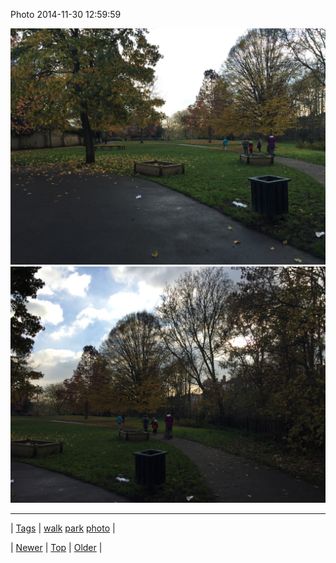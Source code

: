 <!--
title: Photo 2014-11-30 12
date: 2020-06-28T15:27:00.050Z
tags: walk, park, photo
-->


Photo 2014-11-30 12:59:59

![](103975924397-0.jpg)
![](103975924397-1.jpg)

<!--BOTTOM-POST-NAVIGATION-->
---

| [Tags](tags.md) | [walk](tag-walk.md) [park](tag-park.md) [photo](tag-photo.md) |

| [Newer](103974273139.md) | [Top](index.md) | [Older](103977015579.md) |
